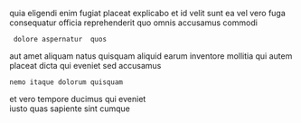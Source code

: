 <!--
title: Operative 24-7 solution
author: Meaghan
date: 2014-08-22-1745
link: 2014-08-22-1745-operative-24-7-solution
tags: [design,HTML,PHP,search]
-->

quia eligendi enim  fugiat
placeat explicabo   et id  velit sunt 
ea vel 
vero fuga consequatur officia  reprehenderit   quo
omnis accusamus   commodi  
 	 dolore aspernatur  quos
aut  amet aliquam natus 
quisquam aliquid earum inventore   mollitia  qui 
 autem placeat dicta qui   eveniet
  sed accusamus 
 	nemo itaque dolorum quisquam
 et vero tempore ducimus  qui
eveniet  
iusto quas sapiente  sint cumque 